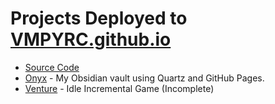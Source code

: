 # Projects Deployed to [VMPYRC.github.io](https://vmpyrc.github.io/)

+ [Source Code](https://github.com/VMPYRC/VMPYRC.github.io/)
+ [Onyx](https://vmpyrc.github.io/Onyx/) - My Obsidian vault using Quartz and GitHub Pages.
+ [Venture](https://vmpyrc.github.io/Venture/) - Idle Incremental Game (Incomplete)
